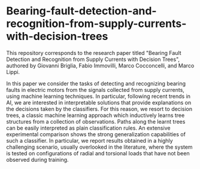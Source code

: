 # Bearing-fault-detection-and-recognition-from-supply-currents-with-decision-trees
This repository corresponds to the research paper titled "Bearing Fault Detection and Recognition from Supply Currents with Decision Trees", authored by Giovanni Briglia, Fabio Immovilli, Marco Cocconcelli, and Marco Lippi.

In this paper we consider the tasks of detecting and recognizing bearing faults in electric motors from the signals collected from supply currents, using machine learning techniques. In particular, following recent trends in AI, we are interested in interpretable solutions that provide explanations on the decisions taken by the classifiers.
For this reason, we resort to decision trees, a classic machine learning approach which inductively learns tree structures from a collection of observations. Paths along the learnt trees can be easily interpreted as plain classification rules. An extensive experimental comparison shows the strong generalization capabilities of such a classifier. In particular, we report results obtained in a highly challenging scenario, usually overlooked in the literature, where the system is tested on configurations of radial and torsional loads that have not been observed during training.
